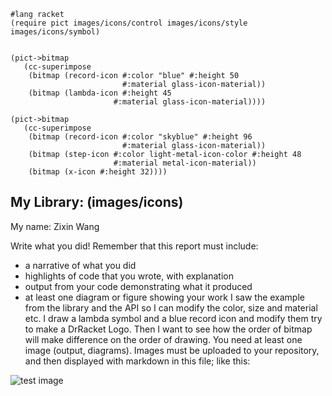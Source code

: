 ```
#lang racket
(require pict images/icons/control images/icons/style images/icons/symbol)


(pict->bitmap
   (cc-superimpose
    (bitmap (record-icon #:color "blue" #:height 50
                         #:material glass-icon-material))
    (bitmap (lambda-icon #:height 45
                       #:material glass-icon-material))))

(pict->bitmap
   (cc-superimpose
    (bitmap (record-icon #:color "skyblue" #:height 96
                         #:material glass-icon-material))
    (bitmap (step-icon #:color light-metal-icon-color #:height 48
                       #:material metal-icon-material))
    (bitmap (x-icon #:height 32))))
```
## My Library: (images/icons)
My name: Zixin Wang

Write what you did!
Remember that this report must include:

* a narrative of what you did
* highlights of code that you wrote, with explanation
* output from your code demonstrating what it produced
* at least one diagram or figure showing your work
I saw the example from the library and the API so I can modify the color, size and material etc. I draw a lambda symbol and a blue record icon and modify them try to make a DrRacket Logo. Then I want to see how the order of bitmap will make difference on the order of drawing.
You need at least one image (output, diagrams). Images must be uploaded to your repository, and then displayed with markdown in this file; like this:

![test image](/testimage.png?raw=true "test image")
